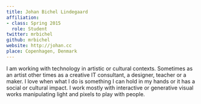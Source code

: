 ```yaml
---
title: Johan Bichel Lindegaard
affiliation:
- class: Spring 2015
  role: Student
twitter: mrbichel
github: mrbichel
website: http://johan.cc
place: Copenhagen, Denmark
---
```

I am working with technology in artistic or cultural contexts. Sometimes as an artist other times as a creative IT consultant, a designer, teacher or a maker. I love when what I do is something I can hold in my hands or it has a social or cultural impact. I work mostly with interactive or generative visual works manipulating light and pixels to play with people.